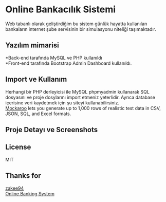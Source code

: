 # Online Bankacılık Sistemi
Web tabanlı olarak geliştirdiğim bu sistem günlük hayatta kullanılan bankaların internet şube servisinin bir simulasyonu niteliği taşımaktadır.

## Yazılım mimarisi
*Back-end tarafında MySQL ve PHP kullanıldı <br>
*Front-end tarafında Bootstrap Admin Dashboard kullanıldı.
## Import ve Kullanım
Herhangi bir PHP derleyicisi ile MySQL phpmyadmin kullanarak SQL dosyasını ve proje dosylarını import etmeniz yeterlidir. Ayrıca database içerisine veri kaydetmek için şu siteyi kullanabilirsiniz.<br> 
[Mockaroo](https://mockaroo.com/) lets you generate up to 1,000 rows of realistic test data in CSV, JSON, SQL, and Excel formats.

## Proje Detayı ve Screenshots
## License
MIT

## Thanks for
[zakee94](https://github.com/zakee94/) <br>
[Online Banking System](https://github.com/zakee94/online-banking-system)
